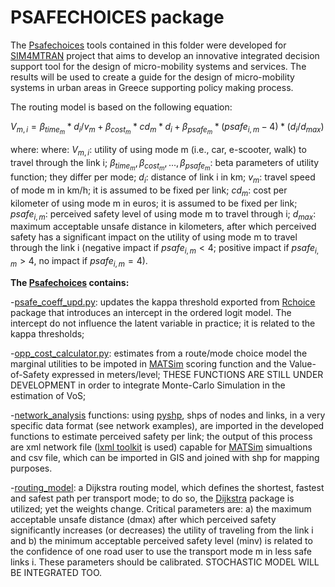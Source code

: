# PSAFECHOICES package

The [Psafechoices](https://github.com/lotentua/Perceived_safety_choices/edit/main/Psafechoices) tools contained in this folder were developed for [SIM4MTRAN](http://sim4mtran.com/#/home) project that aims to develop an innovative integrated decision support tool for the design of micro-mobility systems and services. The results will be used to create a guide for the design of micro-mobility systems in urban areas in Greece supporting policy making process.

The routing model is based on the following equation:

$V_{m,i} = β_{time_m} * d_i/v_m + β_{cost_m} * cd_m * d_i + β_{psafe_m} * (psafe_{i,m} - 4) * (d_i/d_{max})$

where: where:
$V_{m,i}$: utility of using mode m (i.e., car, e-scooter, walk) to travel through the link i;
$β_{time_m}, β_{cost_m}, ...,β_{psafe_m}$: beta parameters of utility function; they differ per mode;
$d_i$: distance of link i in km;
$v_m$: travel speed of mode m in km/h; it is assumed to be fixed per link; 
$cd_m$: cost per kilometer of using mode m in euros; it is assumed to be fixed per link;
$psafe_{i,m}$: perceived safety level of using mode m to travel through i;
$d_{max}$: maximum acceptable unsafe distance in kilometers, after which perceived safety has a significant impact on the utility of using mode m to travel through the link i (negative impact if $psafe_{i,m} < 4$; positive impact if $psafe_{i,m} > 4$, no impact if $psafe_{i,m}=4$).

**The [Psafechoices](https://github.com/lotentua/Psafechoices) contains:**

-[psafe_coeff_upd.py](https://github.com/lotentua/Perceived_safety_choices/blob/main/Psafechoices/psafe_model/psafe_coeff_upd.py): updates the kappa threshold exported from [Rchoice](https://github.com/cran/Rchoice) package that introduces an intercept in the ordered logit model. The intercept do not influence the latent variable in practice; it is related to the kappa thresholds;           

-[opp_cost_calculator.py](https://github.com/lotentua/Perceived_safety_choices/blob/main/Psafechoices/choice_model/opp_cost_calculator.py): estimates from a route/mode choice model the marginal utilities to be impoted in [MATSim]( https://github.com/matsim-org) scoring function and the Value-of-Safety expressed in meters/level; THESE FUNCTIONS ARE STILL UNDER DEVELOPMENT in order to integrate Monte-Carlo Simulation in the estimation of VoS;

-[network_analysis](https://github.com/lotentua/Perceived_safety_choices/tree/main/Psafechoices/network_analysis) functions: using [pyshp](https://github.com/GeospatialPython/pyshp), shps of nodes and links, in a very specific data format (see network examples), are imported in the developed functions to estimate perceived safety per link; the output of this process are xml network file ([lxml toolkit](https://github.com/lxml/lxml) is used) capable for [MATSim](https://github.com/matsim-org) simualtions and csv file, which can be imported in GIS and joined with shp for mapping purposes.

-[routing_model](https://github.com/panosgjuras/Perceived_safety_choices/tree/main/routing_model): a Dijkstra routing model, which defines the shortest, fastest and safest path per transport mode; to do so, the [Dijkstra](https://github.com/ahojukka5/dijkstra) package is utilized; yet the weights change. Critical parameters are: a) the maximum acceptable unsafe distance (dmax) after which perceived safety significantly increases (or decreases) the utility of traveling from the link i and b) the minimum acceptable perceived safety level (minv) is related to the confidence of one road user to use the transport mode m in less safe links i. These parameters should be calibrated. STOCHASTIC MODEL WILL BE INTEGRATED TOO.
